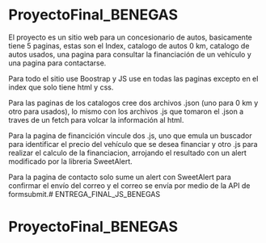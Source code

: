 # ProyectoFinal_BENEGAS

El proyecto es un sitio web para un concesionario de autos, basicamente tiene 5 paginas, estas son el Index, catalogo de autos 0 km, catalogo de autos usados, una pagina para consultar la financiación de un vehículo y una pagina para contactarse.

Para todo el sitio use Boostrap y JS use en todas las paginas excepto en el index que solo tiene html y css.

Para las paginas de los catalogos cree dos archivos .json (uno para 0 km y otro para usados), lo mismo con los archivos .js que tomaron el .json a traves de un fetch para volcar la información al html.

Para la pagina de financición vincule dos .js, uno que emula un buscador para identificar el precio del vehículo que se desea financiar y otro .js para realizar el calculo de la financiacion, arrojando el resultado con un alert modificado por la libreria SweetAlert.

Para la pagina de contacto solo sume un alert con SweetAlert para confirmar el envío del correo y el correo se envía por medio de la API de formsubmit.# ENTREGA_FINAL_JS_BENEGAS
# ProyectoFinal_BENEGAS
